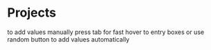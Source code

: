 # Projects
to add values manually press tab for fast hover to entry boxes
or use random button to add values automatically
